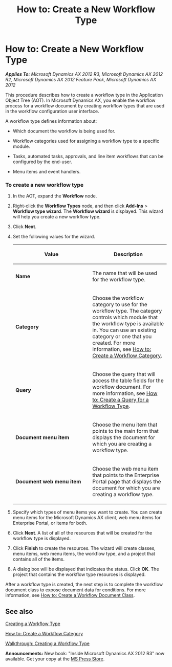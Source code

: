﻿---
title: 'How to: Create a New Workflow Type'
TOCTitle: 'How to: Create a New Workflow Type'
ms:assetid: 78f76c59-610e-45a5-a84b-dac7277f7f5c
ms:mtpsurl: https://msdn.microsoft.com/en-us/library/Cc594095(v=AX.60)
ms:contentKeyID: 35246024
ms.date: 05/18/2015
mtps_version: v=AX.60
---

# How to: Create a New Workflow Type 


_**Applies To:** Microsoft Dynamics AX 2012 R3, Microsoft Dynamics AX 2012 R2, Microsoft Dynamics AX 2012 Feature Pack, Microsoft Dynamics AX 2012_

This procedure describes how to create a workflow type in the Application Object Tree (AOT). In Microsoft Dynamics AX, you enable the workflow process for a workflow document by creating workflow types that are used in the workflow configuration user interface.

A workflow type defines information about:

  - Which document the workflow is being used for.

  - Workflow categories used for assigning a workflow type to a specific module.

  - Tasks, automated tasks, approvals, and line item workflows that can be configured by the end-user.

  - Menu items and event handlers.

### To create a new workflow type

1.  In the AOT, expand the **Workflow** node.

2.  Right-click the **Workflow Types** node, and then click **Add-Ins** \> **Workflow type wizard**. The **Workflow wizard** is displayed. This wizard will help you create a new workflow type.

3.  Click **Next**.

4.  Set the following values for the wizard.
    
    <table>
    <colgroup>
    <col style="width: 50%" />
    <col style="width: 50%" />
    </colgroup>
    <thead>
    <tr class="header">
    <th><p>Value</p></th>
    <th><p>Description</p></th>
    </tr>
    </thead>
    <tbody>
    <tr class="odd">
    <td><p><strong>Name</strong></p></td>
    <td><p>The name that will be used for the workflow type.</p></td>
    </tr>
    <tr class="even">
    <td><p><strong>Category</strong></p></td>
    <td><p>Choose the workflow category to use for the workflow type. The category controls which module that the workflow type is available in. You can use an existing category or one that you created. For more information, see <a href="how-to-create-a-workflow-category.md">How to: Create a Workflow Category</a>.</p></td>
    </tr>
    <tr class="odd">
    <td><p><strong>Query</strong></p></td>
    <td><p>Choose the query that will access the table fields for the workflow document. For more information, see <a href="how-to-create-a-query-for-a-workflow-type.md">How to: Create a Query for a Workflow Type</a>.</p></td>
    </tr>
    <tr class="even">
    <td><p><strong>Document menu item</strong></p></td>
    <td><p>Choose the menu item that points to the main form that displays the document for which you are creating a workflow type.</p></td>
    </tr>
    <tr class="odd">
    <td><p><strong>Document web menu item</strong></p></td>
    <td><p>Choose the web menu item that points to the Enterprise Portal page that displays the document for which you are creating a workflow type.</p></td>
    </tr>
    </tbody>
    </table>


5.  Specify which types of menu items you want to create. You can create menu items for the Microsoft Dynamics AX client, web menu items for Enterprise Portal, or items for both.

6.  Click **Next**. A list of all of the resources that will be created for the workflow type is displayed.

7.  Click **Finish** to create the resources. The wizard will create classes, menu items, web menu items, the workflow type, and a project that contains all of the items.

8.  A dialog box will be displayed that indicates the status. Click **OK**. The project that contains the workflow type resources is displayed.

After a workflow type is created, the next step is to complete the workflow document class to expose document data for conditions. For more information, see [How to: Create a Workflow Document Class](how-to-create-a-workflow-document-class.md).

## See also

[Creating a Workflow Type](creating-a-workflow-type.md)

[How to: Create a Workflow Category](how-to-create-a-workflow-category.md)

[Walkthrough: Creating a Workflow Type](walkthrough-creating-a-workflow-type.md)

  
**Announcements:** New book: "Inside Microsoft Dynamics AX 2012 R3" now available. Get your copy at the [MS Press Store](https://www.microsoftpressstore.com/store/inside-microsoft-dynamics-ax-2012-r3-9780735685109).

